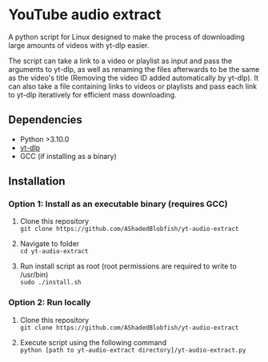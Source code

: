 # YouTube audio extract

A python script for Linux designed to make the process of downloading large amounts of videos with yt-dlp easier.

The script can take a link to a video or playlist as input and pass the arguments to yt-dlp, as well as renaming the files afterwards to be the same as the video's title (Removing the video ID added automatically by yt-dlp).
It can also take a file containing links to videos or playlists and pass each link to yt-dlp iteratively for efficient mass downloading.

## Dependencies

- Python >3.10.0
- [yt-dlp](https://github.com/yt-dlp/yt-dlp)
- GCC (if installing as a binary)

## Installation
### Option 1: Install as an executable binary (requires GCC)

1. Clone this repository    
`git clone https://github.com/AShadedBlobfish/yt-audio-extract`

2. Navigate to folder    
`cd yt-audio-extract`

3. Run install script as root (root permissions are required to write to /usr/bin)    
`sudo ./install.sh`

### Option 2: Run locally

1. Clone this repository    
`git clone https://github.com/AShadedBlobfish/yt-audio-extract`

2. Execute script using the following command    
`python [path to yt-audio-extract directory]/yt-audio-extract.py`
